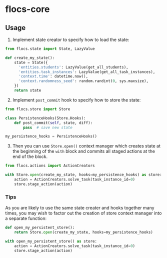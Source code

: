 # flocs-core


## Usage

1. Implement state creator to specify how to load the state:


```python
from flocs.state import State, LazyValue

def create_my_state():
    state = State({
      'entities.students': LazyValue(get_all_students),
      'entities.task_instances': LazyValue(get_all_task_instances),
      'context.time': datetime.now(),
      'context.randomness_seed': random.randint(0, sys.maxsize),
    })
    return state
```

2. Implement `post_commit` hook to specify how to store the state:


```python
from flocs.store import Store

class PersistenceHooks(Store.Hooks):
    def post_commit(self, state, diff):
        pass  # save new state

my_persistence_hooks = PersistenceHooks()
```

3. Then you can use `Store.open()` context manager which creates state at the beginning of the `with` block and commits all staged actions at the end of the block.

```python
from flocs.actions import ActionCreators

with Store.open(create_my_state, hooks=my_persistence_hooks) as store:
    action = ActionCreators.solve_task(task_instance_id=0)
    store.stage_action(action)
```

### Tips

As you are likely to use the same state creater and hooks together many times, you may wish to factor out the creation of store context manager into a separate function:

```python
def open_my_persistent_store():
    return Store.open(create_my_state, hooks=my_persistence_hooks)

with open_my_persistent_store() as store:
    action = ActionCreators.solve_task(task_instance_id=0)
    store.stage_action(action)
```

